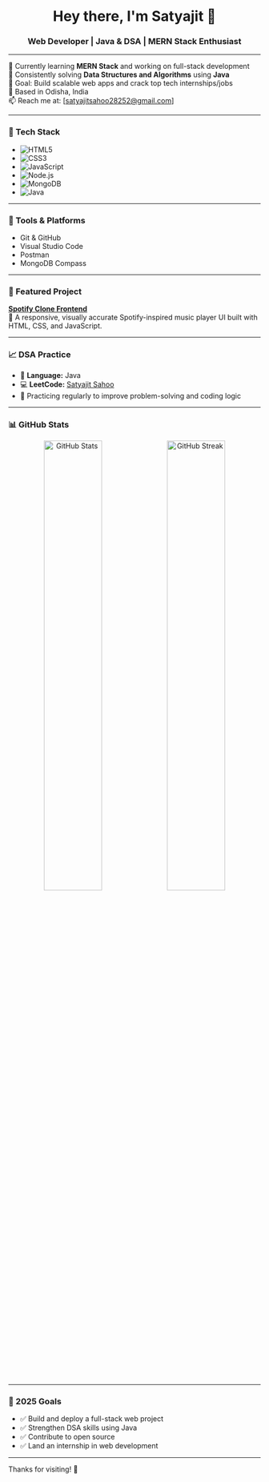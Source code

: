 <h1 align="center">Hey there, I'm Satyajit 👋</h1>
<h3 align="center">Web Developer | Java & DSA | MERN Stack Enthusiast</h3>

---

💼 Currently learning **MERN Stack** and working on full-stack development  
🧠 Consistently solving **Data Structures and Algorithms** using **Java**  
🎯 Goal: Build scalable web apps and crack top tech internships/jobs  
📍 Based in Odisha, India  
📫 Reach me at: [satyajitsahoo28252@gmail.com]  

---
### 🚀 Tech Stack
- ![HTML5](https://img.shields.io/badge/HTML5-E34F26?style=for-the-badge&logo=html5&logoColor=white)
- ![CSS3](https://img.shields.io/badge/CSS3-1572B6?style=for-the-badge&logo=css3&logoColor=white)
- ![JavaScript](https://img.shields.io/badge/JavaScript-F7DF1E?style=for-the-badge&logo=javascript&logoColor=black)
- ![Node.js](https://img.shields.io/badge/Node.js-339933?style=for-the-badge&logo=node.js&logoColor=white)
- ![MongoDB](https://img.shields.io/badge/MongoDB-47A248?style=for-the-badge&logo=mongodb&logoColor=white)
- ![Java](https://img.shields.io/badge/Java-007396?style=for-the-badge&logo=java&logoColor=white)


---

### 🔧 Tools & Platforms
- Git & GitHub  
- Visual Studio Code  
- Postman  
- MongoDB Compass  

---

### 📌 Featured Project
**[Spotify Clone Frontend](https://github.com/Satyajit-69/Spotify-Clone-Frontend)**  
🎵 A responsive, visually accurate Spotify-inspired music player UI built with HTML, CSS, and JavaScript.

---

### 📈 DSA Practice
- 🧩 **Language:** Java  
- 💻 **LeetCode:** [Satyajit Sahoo](https://leetcode.com/u/SATYAJIT-SAHOO/)  
- 📅 Practicing regularly to improve problem-solving and coding logic  

---

### 📊 GitHub Stats

<p align="center">
  <img src="https://github-readme-stats.vercel.app/api?username=Satyajit-69&show_icons=true&theme=dark" alt="GitHub Stats" width="48%"/>
  <img src="https://github-readme-streak-stats.herokuapp.com/?user=Satyajit-69&theme=dark" alt="GitHub Streak" width="48%"/>
</p>

---

### 🎯 2025 Goals
- ✅ Build and deploy a full-stack web project  
- ✅ Strengthen DSA skills using Java  
- ✅ Contribute to open source  
- ✅ Land an internship in web development  

---

Thanks for visiting! 🚀
